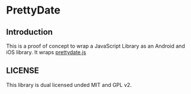 # PrettyDate

## Introduction

This is a proof of concept to wrap a JavaScript Library as an Android and iOS library. It wraps [prettydate.js](http://ejohn.org/blog/javascript-pretty-date/)

## LICENSE

This library is dual licensed unded MIT and GPL v2.
